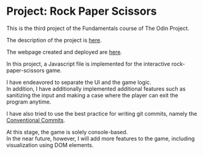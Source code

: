# Project: Rock Paper Scissors
This is the third project of the Fundamentals course of The Odin Project.   
   
The description of the project is [here](https://www.theodinproject.com/lessons/foundations-rock-paper-scissors).   
   
The webpage created and deployed are [here](https://ebaek88.github.io/rock-paper-scissors/).   
   
In this project, a Javascript file is implemented for the interactive rock-paper-scissors game.      
   
I have endeavored to separate the UI and the game logic.   
In addition, I have additionally implemented additional features such as sanitizing the input and making a case where the player can exit the program anytime.   
   
I have also tried to use the best practice for writing git commits, namely the [Conventional Commits](https://www.conventionalcommits.org/en/v1.0.0/).   
   
At this stage, the game is solely console-based.   
In the near future, however, I will add more features to the game, including visualization using DOM elements.

